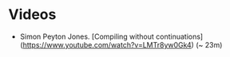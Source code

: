 # Videos #

* Simon Peyton Jones. [Compiling without continuations] (https://www.youtube.com/watch?v=LMTr8yw0Gk4) (~ 23m)
